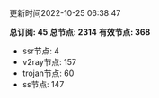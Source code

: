 更新时间2022-10-25 06:38:47

**总订阅: 45**
**总节点: 2314**
**有效节点: 368**
- ssr节点: 4
- v2ray节点: 157
- trojan节点: 60
- ss节点: 147
